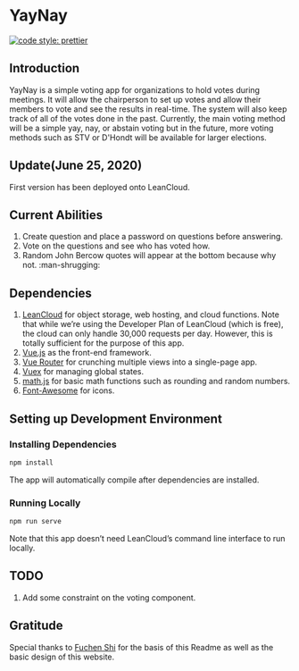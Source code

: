 # YayNay

[![code style: prettier](https://img.shields.io/badge/code_style-prettier-ff69b4.svg?style=flat-square)](https://github.com/prettier/prettier)

## Introduction
YayNay is a simple voting app for organizations to hold votes during meetings. It will allow the chairperson to set up votes and allow their members to vote and see the results in real-time. The system will also keep track of all of the votes done in the past. Currently, the main voting method will be a simple yay, nay, or abstain voting but in the future, more voting methods such as STV or D'Hondt will be available for larger elections.

## Update(June 25, 2020)
First version has been deployed onto LeanCloud.

## Current Abilities
1. Create question and place a password on questions before answering.
2. Vote on the questions and see who has voted how.
3. Random John Bercow quotes will appear at the bottom because why not. :man-shrugging:

## Dependencies
1. [LeanCloud](leancloud.app) for object storage, web hosting, and cloud functions. Note that while we’re using the Developer Plan of LeanCloud (which is free), the cloud can only handle 30,000 requests per day. However, this is totally sufficient for the purpose of this app.
2. [Vue.js](vuejs.org) as the front-end framework.
3. [Vue Router](router.vuejs.org) for crunching multiple views into a single-page app.
4. [Vuex](vuex.vuejs.org) for managing global states.
5. [math.js](https://mathjs.org/) for basic math functions such as rounding and random numbers.
5. [Font-Awesome](fontawesome.com) for icons.

## Setting up Development Environment

### Installing Dependencies
```sh
npm install
```

The app will automatically compile after dependencies are installed.

### Running Locally

```sh
npm run serve
```

Note that this app doesn’t need LeanCloud’s command line interface to run locally.


## TODO
1. Add some constraint on the voting component. 

## Gratitude
Special thanks to [Fuchen Shi](https://github.com/shifuchen98/) for the basis of this Readme as well as the basic design of this website.
